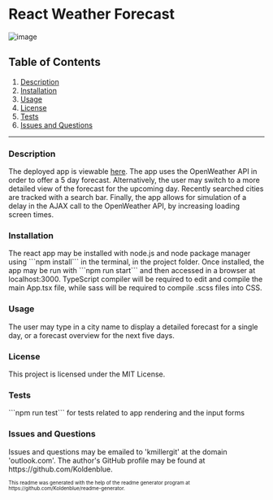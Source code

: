 # React Weather Forecast

![image](https://img.shields.io/badge/license-MIT%20License-green)

## Table of Contents

1. <a href="#description">Description</a>
2. <a href="#installation">Installation</a>
3. <a href="#usage">Usage</a>
4. <a href="#license">License</a>
5. <a href="#test">Tests</a>
6. <a href="#questions">Issues and Questions</a>
<hr><h3 id='description'>Description</h3>
The deployed app is viewable <a href='https://kmiller-react-weather.herokuapp.com/'>here</a>. The app uses the OpenWeather API in order to offer a 5 day forecast. Alternatively, the user may switch to a more detailed view of the forecast for the upcoming day. Recently searched cities are tracked with a search bar. Finally, the app allows for simulation of a delay in the AJAX call to the OpenWeather API, by increasing loading screen times.

<h3 id='installation'>Installation</h3>
The react app may be installed with node.js and node package manager using 
```npm install```
in the terminal, in the project folder. Once installed, the app may be run with 
```npm run start```
and then accessed in a browser at localhost:3000. TypeScript compiler will be required to edit and compile the main App.tsx file, while sass will be required to compile .scss files into CSS.

<h3 id='usage'>Usage</h3>
The user may type in a city name to display a detailed forecast for a single day, or a forecast overview for the next five days. 

<h3 id='license'>License</h3>
This project is licensed under the MIT License.

<h3 id='test'>Tests</h3>
```npm run test```
for tests related to app rendering and the input forms

<h3 id='questions'>Issues and Questions</h3>
Issues and questions may be emailed to 'kmillergit' at the domain 'outlook.com'. The author's GitHub profile may be found at https://github.com/Koldenblue.<p><sub><sup>This readme was generated with the help of the readme generator program at https://github.com/Koldenblue/readme-generator.</sup></sub></p>